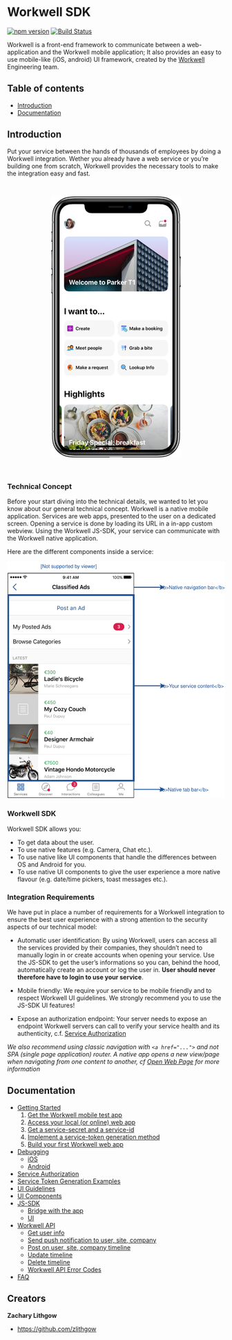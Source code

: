 # Workwell SDK

[![npm version](https://img.shields.io/npm/v/workwell.svg)](https://www.npmjs.com/package/workwell)
[![Build Status](https://travis-ci.org/Workwell/workwell.svg?branch=master)](https://travis-ci.org/Workwell/workwell)

Workwell is a front-end framework to communicate between a web-application and the Workwell mobile application; It also provides an easy to use mobile-like (iOS, android) UI framework, created by the [Workwell](https://www.workwell.io) Engineering team.


## Table of contents

* [Introduction](#introduction)
* [Documentation](#documentation)


## Introduction

Put your service between the hands of thousands of employees by doing a Workwell integration. Wether you already have a web service or you’re building one from scratch, Workwell provides the necessary tools to make the integration easy and fast.

<br/>
<p align="center"><img src="docs/images/Home@2x.png" alt="drawing" width="300px"/></p>
<br/>

### Technical Concept

Before your start diving into the technical details, we wanted to let you know about our general technical concept. Workwell is a native mobile application. Services are web apps, presented to the user on a dedicated screen. Opening a service is done by loading its URL in a in-app custom webview. Using the Workwell JS-SDK, your service can communicate with the Workwell native application.

Here are the different components inside a service:

<p align="center"><img src="docs/images/service-components.svg" alt="drawing" width="600px"/></p>

### Workwell SDK

Workwell SDK allows you:

* To get data about the user.
* To use native features (e.g. Camera, Chat etc.).
* To use native like UI components that handle the differences between OS and Android for you.
* To use native UI components to give the user experience a more native flavour (e.g. date/time pickers, toast messages etc.).

### Integration Requirements

We have put in place a number of requirements for a Workwell integration to ensure the best user experience with a strong attention to the security aspects of our technical model:

* Automatic user identification: By using Workwell, users can access all the services provided by their companies, they shouldn’t need to manually login in or create accounts when opening your service. Use the JS-SDK to get the user’s informations so you can, behind the hood, automatically create an account or log the user in. **User should never therefore have to login to use your service**.

* Mobile friendly: We require your service to be mobile friendly and to respect Workwell UI guidelines. We strongly recommend you to use the JS-SDK UI features!

* Expose an authorization endpoint: Your server needs to expose an endpoint Workwell servers can call to verify your service health and its authenticity, c.f. [Service Authorization](docs/service-authorization.md)

*We also recommend using classic navigation with `<a href="...">` and not SPA (single page application) router. A native app opens a new view/page when navigating from one content to another, cf [Open Web Page](docs/js-sdk.md#openwebpage) for more information*


## Documentation

* [Getting Started](docs/getting-started.md) 
    1. [Get the Workwell mobile test app](docs/getting-started.md#workwell-mobile-test)
    2. [Access your local (or online) web app](docs/getting-started.md#access-web-app)
    3. [Get a service-secret and a service-id](docs/getting-started.md#service-secret-id)
    4. [Implement a service-token generation method](docs/getting-started.md#service-token)
    5. [Build your first Workwell web app](docs/getting-started.md#build-first)
* [Debugging](docs/debugging.md)
   * [iOS](docs/debugging.md#ios)
   * [Android](docs/debugging.md#android)
* [Service Authorization](docs/service-authorization.md)
* [Service Token Generation Examples](docs/service-token-examples.md)
* [UI Guidelines](docs/ui-guidelines.md)
* [UI Components](docs/ui-components.md)
* [JS-SDK](docs/js-sdk.md)
    * [Bridge with the app](docs/js-sdk.md#bridge-with-the-app)
    * [UI](docs/js-sdk.md#ui)
* [Workwell API](docs/api.md)
	* [Get user info](docs/api.md#user-info)
	* [Send push notification to user, site, company](docs/api.md#push-notification)
	* [Post on user, site, company timeline](docs/api.md#post-timeline)
	* [Update timeline](docs/api.md#update-timeline)
	* [Delete timeline](docs/api.md#delete-timeline)
	* [Workwell API Error Codes](docs/api.md#error-code)
* [FAQ](docs/faq.md)


## Creators

**Zachary Lithgow**

* <https://github.com/zlithgow>
